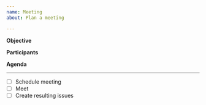 ```yaml
---
name: Meeting
about: Plan a meeting

---
```


**Objective** 


**Participants**
<!--- Add assignees or discipline labels as necessary --->

**Agenda**

------
- [ ] Schedule meeting
- [ ] Meet
- [ ] Create resulting issues
